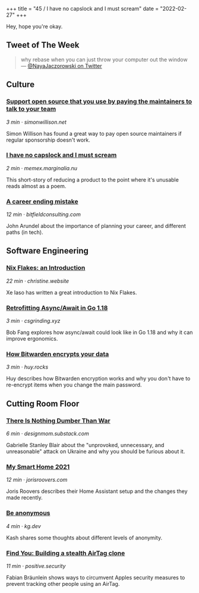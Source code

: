 +++
title = "45 / I have no capslock and I must scream"
date = "2022-02-27"
+++

Hey, hope you're okay.

## Tweet of The Week

> why rebase when you can just throw your computer out the window
> — [@NayaJaczorowski on Twitter](https://twitter.com/MayaKaczorowski/status/1496272918220873729)

## Culture
### [Support open source that you use by paying the maintainers to talk to your team](https://simonwillison.net/2022/Feb/23/support-open-source/)
_3 min · simonwillison.net_

Simon Willison has found a great way to pay open source maintainers if regular sponsorship doesn't work.

### [I have no capslock and I must scream](https://memex.marginalia.nu/log/48-i-have-no-capslock.gmi)
_2 min · memex.marginalia.nu_

This short-story of reducing a product to the point where it's unusable reads almost as a poem.

### [A career ending mistake](https://bitfieldconsulting.com/golang/career)
_12 min · bitfieldconsulting.com_

John Arundel about the importance of planning your career, and different paths (in tech).

## Software Engineering
### [Nix Flakes: an Introduction](https://christine.website/blog/nix-flakes-1-2022-02-21)
_22 min · christine.website_

Xe Iaso has written a great introduction to Nix Flakes.

### [Retrofitting Async/Await in Go 1.18](https://csgrinding.xyz/go-async/)
_3 min · csgrinding.xyz_

Bob Fang explores how async/await could look like in Go 1.18 and why it can improve ergonomics.

### [How Bitwarden encrypts your data](https://www.huy.rocks/everyday/02-22-2022-security-how-bitwarden-encrypts-your-data)
_3 min · huy.rocks_

Huy describes how Bitwarden encryption works and why you don't have to re-encrypt items when you change the main password.

## Cutting Room Floor
### [There Is Nothing Dumber Than War](https://designmom.substack.com/p/there-is-nothing-dumber-than-war)
_6 min · designmom.substack.com_

Gabrielle Stanley Blair about the "unprovoked, unnecessary, and unreasonable" attack on Ukraine and why you should be furious about it.

### [My Smart Home 2021](https://jorisroovers.com/posts/my-smart-home-2021)
_12 min · jorisroovers.com_

Joris Roovers describes their Home Assistant setup and the changes they made recently.

### [Be anonymous](https://kg.dev/thoughts/be-anonymous)
_4 min · kg.dev_

Kash shares some thoughts about different levels of anonymity.

### [Find You: Building a stealth AirTag clone](https://positive.security/blog/find-you)
_11 min · positive.security_

Fabian Bräunlein shows ways to circumvent Apples security measures to prevent tracking other people using an AirTag.
